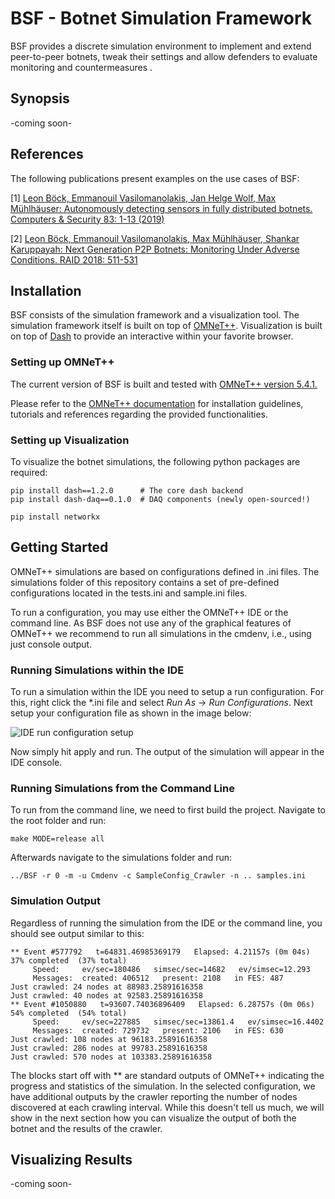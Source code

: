 # BSF - Botnet Simulation Framework

BSF provides a discrete simulation environment to implement and extend peer-to-peer botnets, tweak their settings and allow defenders to evaluate monitoring and countermeasures .

## Synopsis

-coming soon-

## References

The following publications present examples on the use cases of BSF:

\[1\]	[Leon Böck, Emmanouil Vasilomanolakis, Jan Helge Wolf, Max Mühlhäuser: Autonomously detecting sensors in fully distributed botnets. Computers & Security 83: 1-13 (2019)](https://www.sciencedirect.com/science/article/pii/S0167404818312094)

\[2\] [Leon Böck, Emmanouil Vasilomanolakis, Max Mühlhäuser, Shankar Karuppayah: Next Generation P2P Botnets: Monitoring Under Adverse Conditions. RAID 2018: 511-531](https://link.springer.com/chapter/10.1007/978-3-030-00470-5_24)

## Installation

BSF consists of the simulation framework and a visualization tool. The simulation framework itself is built on top of [OMNeT++](https://omnetpp.org/). Visualization is built on top of [Dash](https://plot.ly/dash/) to provide an interactive within your favorite browser.

### Setting up OMNeT++

The current version of BSF is built and tested with [OMNeT++ version 5.4.1.](https://omnetpp.org/download/old)

Please refer to the [OMNeT++ documentation](https://omnetpp.org/documentation/) for installation guidelines, tutorials and references regarding the provided functionalities.

### Setting up Visualization

To visualize the botnet simulations, the following python packages are required:
```
pip install dash==1.2.0      # The core dash backend
pip install dash-daq==0.1.0  # DAQ components (newly open-sourced!)

pip install networkx
```

## Getting Started

OMNeT++ simulations are based on configurations defined in .ini files. The simulations folder of this repository contains a set of pre-defined configurations located in the tests.ini and sample.ini files.

To run a configuration, you may use either the OMNeT++ IDE or the command line. As BSF does not use any of the graphical features of OMNeT++ we recommend to run all simulations in the cmdenv, i.e., using just console output.

### Running Simulations within the IDE

To run a simulation within the IDE you need to setup a run configuration. For this, right click the \*.ini file and select *Run As* -> *Run Configurations*. Next setup your configuration file as shown in the image below:

![IDE run configuration setup](https://github.com/tklab-tud/BSF/blob/master/resources/omnet_run_config.png "IDE run configurations")

Now simply hit apply and run. The output of the simulation will appear in the IDE console.

### Running Simulations from the Command Line

To run from the command line, we need to first build the project. Navigate to the root folder and run:

```
make MODE=release all 
```

Afterwards navigate to the simulations folder and run:

```
../BSF -r 0 -m -u Cmdenv -c SampleConfig_Crawler -n .. samples.ini
```

### Simulation Output

Regardless of running the simulation from the IDE or the command line, you should see output similar to this:

```
** Event #577792   t=64831.46985369179   Elapsed: 4.21157s (0m 04s)  37% completed  (37% total)
     Speed:     ev/sec=180486   simsec/sec=14682   ev/simsec=12.293
     Messages:  created: 406512   present: 2108   in FES: 487
Just crawled: 24 nodes at 88983.25891616358
Just crawled: 40 nodes at 92583.25891616358
** Event #1050880   t=93607.74036896409   Elapsed: 6.28757s (0m 06s)  54% completed  (54% total)
     Speed:     ev/sec=227885   simsec/sec=13861.4   ev/simsec=16.4402
     Messages:  created: 729732   present: 2106   in FES: 630
Just crawled: 108 nodes at 96183.25891616358
Just crawled: 286 nodes at 99783.25891616358
Just crawled: 570 nodes at 103383.25891616358
```
The blocks start off with \*\* are standard outputs of OMNeT++ indicating the progress and statistics of the simulation. In the selected configuration, we have additional outputs by the crawler reporting the number of nodes discovered at each crawling interval. While this doesn't tell us much, we will show in the next section how you can visualize the output of both the botnet and the results of the crawler.

## Visualizing Results

-coming soon-




